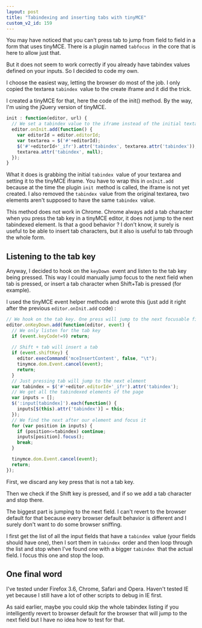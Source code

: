 ```yaml
---
layout: post
title: "Tabindexing and inserting tabs with tinyMCE"
custom_v2_id: 159
---
```


You may have noticed that you can't press tab to jump from field to field in a
form that uses tinyMCE. There is a plugin named `tabfocus `in the core that is
here to allow just that.

But it does not seem to work correctly if you already have tabindex values
defined on your inputs. So I decided to code my own.

I choose the easiest way, letting the browser do most of the job. I only
copied the textarea `tabindex `value to the create iframe and it did the
trick.

I created a tinyMCE for that, here the code of the init() method. By the way,
I'm using the jQuery version of tinyMCE.


```js
init : function(editor, url) {
  // We set a tabindex value to the iframe instead of the initial textarea
  editor.onInit.add(function() {
    var editorId = editor.editorId;
    var textarea = $('#'+editorId);
    $('#'+editorId+'_ifr').attr('tabindex', textarea.attr('tabindex'));
    textarea.attr('tabindex', null);
  });
}
```

What it does is grabbing the initial `tabindex `value of your textarea and
setting it to the tinyMCE iframe. You have to wrap this in `onInit.add`
because at the time the plugin `init `method is called, the iframe is not yet
created. I also removed the `tabindex `value from the original textarea, two
elements aren't supposed to have the same `tabindex `value.

This method does not work in Chrome. Chrome always add a tab character when
you press the tab key in a tinyMCE editor, it does not jump to the next
tabindexed element. Is that a good behavior ? I don't know, it surely is
useful to be able to insert tab characters, but it also is useful to tab
through the whole form.

## Listening to the tab key

Anyway, I decided to hook on the `keyDown `event and listen to the tab key
being pressed. This way I could manually jump focus to the next field when tab
is pressed, or insert a tab character when Shift+Tab is pressed (for example).

I used the tinyMCE event helper methods and wrote this (just add it right
after the previous `editor.onInit.add` code) :


```js
// We hook on the tab key. One press will jump to the next focusable field. Maj+tab will insert a tab
editor.onKeyDown.add(function(editor, event) {
  // We only listen for the tab key
  if (event.keyCode!=9) return;
       
  // Shift + tab will insert a tab
  if (event.shiftKey) {
    editor.execCommand('mceInsertContent', false, "\t");
    tinymce.dom.Event.cancel(event);
    return;
  }
  // Just pressing tab will jump to the next element
  var tabindex = $('#'+editor.editorId+'_ifr').attr('tabindex');
  // We get all the tabindexed elements of the page
  var inputs = [];
  $(':input[tabindex]').each(function() {
    inputs[$(this).attr('tabindex')] = this;
  });
  // We find the next after our element and focus it
  for (var position in inputs) {
    if (position<=tabindex) continue;
    inputs[position].focus();
    break;
  }

  tinymce.dom.Event.cancel(event);
  return;
});
```


First, we discard any key press that is not a tab key.

Then we check if the Shift key is pressed, and if so we add a tab character
and stop there.

The biggest part is jumping to the next field. I can't revert to the browser
default for that because every browser default behavior is different and I
surely don't want to do some browser sniffing.

I first get the list of all the input fields that have a `tabindex `value
(your fields should have one), then I sort them in `tabindex `order and then
loop through the list and stop when I've found one with a bigger `tabindex
`that the actual field. I focus this one and stop the loop.

## One final word

I've tested under Firefox 3.6, Chrome, Safari and Opera. Haven't tested IE yet
because I still have a lot of other scripts to debug in IE first.

As said earlier, maybe you could skip the whole tabindex listing if you
intelligently revert to browser default for the browser that will jump to the
next field but I have no idea how to test for that.

